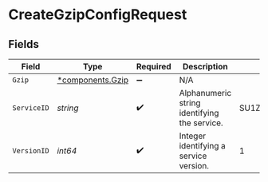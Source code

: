 # CreateGzipConfigRequest


## Fields

| Field                                               | Type                                                | Required                                            | Description                                         | Example                                             |
| --------------------------------------------------- | --------------------------------------------------- | --------------------------------------------------- | --------------------------------------------------- | --------------------------------------------------- |
| `Gzip`                                              | [*components.Gzip](../../models/components/gzip.md) | :heavy_minus_sign:                                  | N/A                                                 |                                                     |
| `ServiceID`                                         | *string*                                            | :heavy_check_mark:                                  | Alphanumeric string identifying the service.        | SU1Z0isxPaozGVKXdv0eY                               |
| `VersionID`                                         | *int64*                                             | :heavy_check_mark:                                  | Integer identifying a service version.              | 1                                                   |